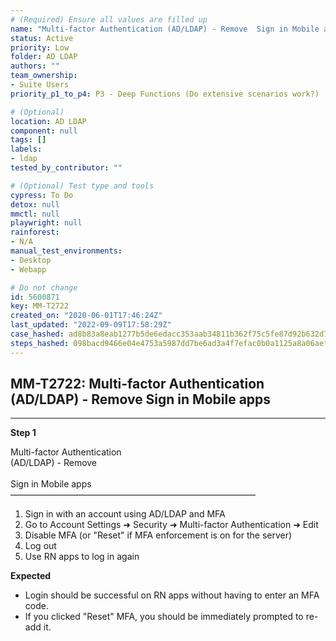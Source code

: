 ```yaml
---
# (Required) Ensure all values are filled up
name: "Multi-factor Authentication (AD/LDAP) - Remove  Sign in Mobile apps"
status: Active
priority: Low
folder: AD LDAP
authors: ""
team_ownership: 
- Suite Users
priority_p1_to_p4: P3 - Deep Functions (Do extensive scenarios work?)

# (Optional)
location: AD LDAP
component: null
tags: []
labels: 
- ldap
tested_by_contributor: ""

# (Optional) Test type and tools
cypress: To Do
detox: null
mmctl: null
playwright: null
rainforest: 
- N/A
manual_test_environments:
- Desktop
- Webapp

# Do not change
id: 5600871
key: MM-T2722
created_on: "2020-06-01T17:46:24Z"
last_updated: "2022-09-09T17:58:29Z"
case_hashed: ad8b83a8eab1277b5de6edacc353aab34811b362f75c5fe87d92b632d7b6778dfc5f931eaf18db1d8a8db0e2e17fd40e
steps_hashed: 098bacd9466e04e4753a5987dd7be6ad3a4f7efac0b0a1125a8a06aef411bf3959df6c0e828481d48e9e1a2927d29102
---
```


<!-- (Auto-generated) Based on frontmatter's "key" and "name" -->

## MM-T2722: Multi-factor Authentication (AD/LDAP) - Remove Sign in Mobile apps

---

**Step 1**

Multi-factor Authentication\
(AD/LDAP) - Remove\
\
Sign in Mobile apps\
————————————————————————————

1. Sign in with an account using AD/LDAP and MFA
2. Go to Account Settings ➜ Security ➜ Multi-factor Authentication ➜ Edit
3. Disable MFA (or "Reset" if MFA enforcement is on for the server)
4. Log out
5. Use RN apps to log in again

**Expected**

- Login should be successful on RN apps without having to enter an MFA code.
- If you clicked "Reset" MFA, you should be immediately prompted to re-add it.
